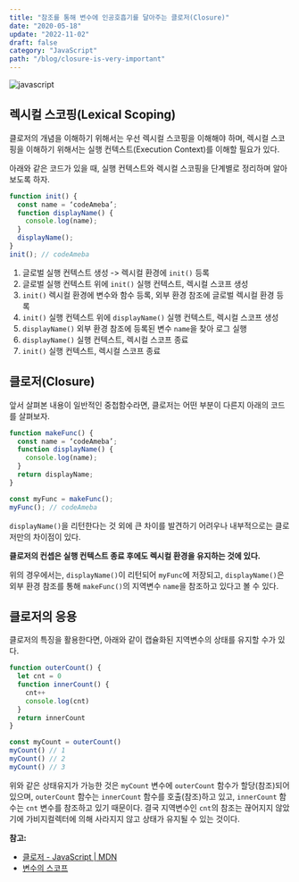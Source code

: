```yaml
---
title: "참조를 통해 변수에 인공호흡기를 달아주는 클로저(Closure)"
date: "2020-05-18"
update: "2022-11-02"
draft: false
category: "JavaScript"
path: "/blog/closure-is-very-important"
---
```


![javascript](https://blog.martinwork.co.kr/images/javascript/javascript.png)

## 렉시컬 스코핑(Lexical Scoping)

클로저의 개념을 이해하기 위해서는 우선 렉시컬 스코핑을 이해해야 하며, 렉시컬 스코핑을 이해하기 위해서는 실행 컨텍스트(Execution Context)를 이해할 필요가 있다.

아래와 같은 코드가 있을 때, 실행 컨텍스트와 렉시컬 스코핑을 단계별로 정리하며 알아보도록 하자.

```js
function init() {
  const name = ‘codeAmeba’;
  function displayName() {
    console.log(name);
  }
  displayName();
}
init(); // codeAmeba
```

1. 글로벌 실행 컨텍스트 생성 -> 렉시컬 환경에 `init()` 등록
2. 글로벌 실행 컨텍스트 위에 `init()` 실행 컨텍스트, 렉시컬 스코프 생성
3. `init()` 렉시컬 환경에 변수와 함수 등록, 외부 환경 참조에 글로벌 렉시컬 환경 등록
4. `init()` 실행 컨텍스트 위에 `displayName()` 실행 컨텍스트, 렉시컬 스코프 생성
5. `displayName()` 외부 환경 참조에 등록된 변수 `name`을 찾아 로그 실행
6. `displayName()` 실행 컨텍스트, 렉시컬 스코프 종료
7. `init()` 실행 컨텍스트, 렉시컬 스코프 종료

## 클로저(Closure)

앞서 살펴본 내용이 일반적인 중첩함수라면, 클로저는 어떤 부분이 다른지 아래의 코드를 살펴보자.

```js
function makeFunc() {
  const name = ‘codeAmeba’;
  function displayName() {
    console.log(name);
  }
  return displayName;
}

const myFunc = makeFunc();
myFunc(); // codeAmeba
```

`displayName()`을 리턴한다는 것 외에 큰 차이를 발견하기 어려우나 내부적으로는 클로저만의 차이점이 있다.

**클로저의 컨셉은 실행 컨텍스트 종료 후에도 렉시컬 환경을 유지하는 것에 있다.**

위의 경우에서는, `displayName()`이 리턴되어 `myFunc`에 저장되고, `displayName()`은 외부 환경 참조를 통해 `makeFunc()`의 지역변수 `name`을 참조하고 있다고 볼 수 있다.

## 클로저의 응용

클로저의 특징을 활용한다면, 아래와 같이 캡슐화된 지역변수의 상태를 유지할 수가 있다.

```js
function outerCount() {
  let cnt = 0
  function innerCount() {
    cnt++
    console.log(cnt)
  }
  return innerCount
}

const myCount = outerCount()
myCount() // 1
myCount() // 2
myCount() // 3
```

위와 같은 상태유지가 가능한 것은 `myCount` 변수에 `outerCount` 함수가 할당(참조)되어 있으며, `outerCount` 함수는 `innerCount` 함수를 호출(참조)하고 있고, `innerCount` 함수는 `cnt` 변수를 참조하고 있기 때문이다. 결국 지역변수인 `cnt`의 참조는 끊어지지 않았기에 가비지컬렉터에 의해 사라지지 않고 상태가 유지될 수 있는 것이다.

**참고:**

- [클로저 - JavaScript | MDN](https://developer.mozilla.org/ko/docs/Web/JavaScript/Guide/Closures)
- [변수의 스코프](https://ko.javascript.info/closure)

